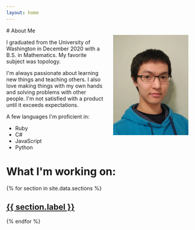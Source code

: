 ```yaml
---
layout: home
---
```


<img src="/assets/shine_sun_headshot.jpg" alt="Portrait" width="200px" align="right" style="margin: 20px"/>
# About Me

I graduated from the University of Washington in December 2020 with a B.S. in Mathematics. My favorite subject was topology.

I'm always passionate about learning new things and teaching others. I also love making things with my own hands and solving problems with other people. I'm not satisfied with a product until it exceeds expectations.

A few languages I'm proficient in:
- Ruby
- C#
- JavaScript
- Python

# What I'm working on:
{% for section in site.data.sections %}
## <a href="{{ section.label }}">{{ section.label }}</a>
{% endfor %}
